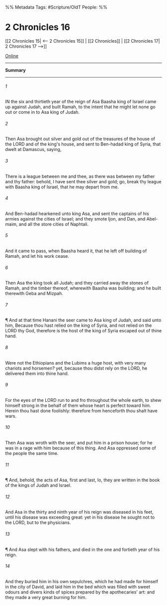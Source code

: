 

%% Metadata
Tags: #Scripture/OldT
People: 
%%
# 2 Chronicles 16
[[2 Chronicles 15| <-- 2 Chronicles 15]] | [[2 Chronicles]] | [[2 Chronicles 17| 2 Chronicles 17 -->]]

[Online](https://churchofjesuschrist.org/study/scriptures/ot/2-chr/16?lang=eng)

---
__Summary__



---

###### 1
IN the six and thirtieth year of the reign of Asa Baasha king of Israel came up against Judah, and built Ramah, to the intent that he might let none go out or come in to Asa king of Judah.
###### 2
Then Asa brought out silver and gold out of the treasures of the house of the LORD and of the king's house, and sent to Ben-hadad king of Syria, that dwelt at Damascus, saying,
###### 3
There is a league between me and thee, as there was between my father and thy father: behold, I have sent thee silver and gold; go, break thy league with Baasha king of Israel, that he may depart from me.
###### 4
And Ben-hadad hearkened unto king Asa, and sent the captains of his armies against the cities of Israel; and they smote Ijon, and Dan, and Abel-maim, and all the store cities of Naphtali.
###### 5
And it came to pass, when Baasha heard it, that he left off building of Ramah, and let his work cease.
###### 6
Then Asa the king took all Judah; and they carried away the stones of Ramah, and the timber thereof, wherewith Baasha was building; and he built therewith Geba and Mizpah.
###### 7
¶ And at that time Hanani the seer came to Asa king of Judah, and said unto him, Because thou hast relied on the king of Syria, and not relied on the LORD thy God, therefore is the host of the king of Syria escaped out of thine hand.
###### 8
Were not the Ethiopians and the Lubims a huge host, with very many chariots and horsemen?  yet, because thou didst rely on the LORD, he delivered them into thine hand.
###### 9
For the eyes of the LORD run to and fro throughout the whole earth, to shew himself strong in the behalf of them whose heart is perfect toward him.  Herein thou hast done foolishly: therefore from henceforth thou shalt have wars.
###### 10
Then Asa was wroth with the seer, and put him in a prison house; for he was in a rage with him because of this thing.  And Asa oppressed some of the people the same time.
###### 11
¶ And, behold, the acts of Asa, first and last, lo, they are written in the book of the kings of Judah and Israel.
###### 12
And Asa in the thirty and ninth year of his reign was diseased in his feet, until his disease was exceeding great: yet in his disease he sought not to the LORD, but to the physicians.
###### 13
¶ And Asa slept with his fathers, and died in the one and fortieth year of his reign.
###### 14
And they buried him in his own sepulchres, which he had made for himself in the city of David, and laid him in the bed which was filled with sweet odours and divers kinds of spices prepared by the apothecaries' art: and they made a very great burning for him.



